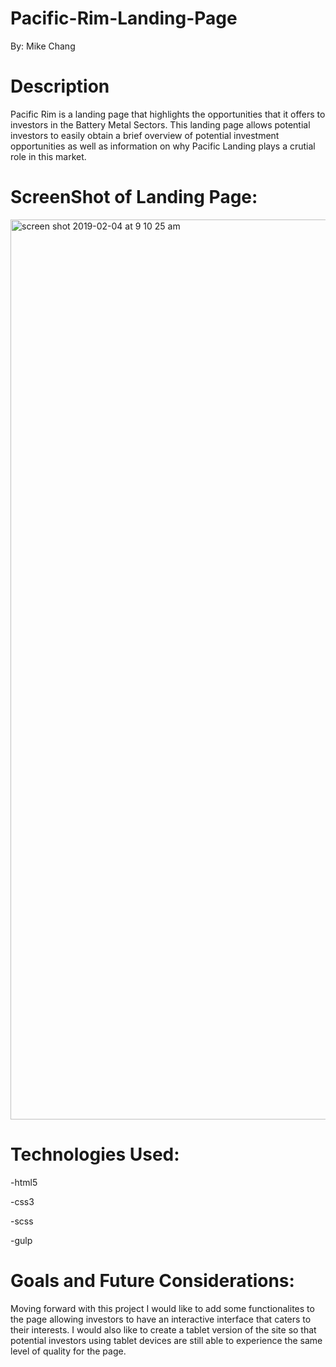 # Pacific-Rim-Landing-Page

By: Mike Chang

# Description

Pacific Rim is a landing page that highlights the opportunities that it offers to investors in the Battery Metal Sectors. This landing page allows potential investors to easily obtain a brief overview of potential investment opportunities as well as information on why Pacific Landing plays a crutial role in this market.

# ScreenShot of Landing Page:

<img width="1440" alt="screen shot 2019-02-04 at 9 10 25 am" src="https://user-images.githubusercontent.com/38142960/52224384-c349b280-285c-11e9-9022-efc65ef5e983.png">

# Technologies Used:

-html5

-css3

-scss

-gulp

# Goals and Future Considerations:

Moving forward with this project I would like to add some functionalites to the page allowing investors to have an interactive interface that caters to their interests. I would also like to create a tablet version of the site so that potential investors using tablet devices are still able to experience the same level of quality for the page.
